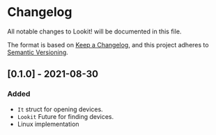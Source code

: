 # Changelog
All notable changes to Lookit! will be documented in this file.

The format is based on [Keep a Changelog](https://keepachangelog.com/en/1.0.0/),
and this project adheres to [Semantic Versioning](https://github.com/AldaronLau/semver).

## [0.1.0] - 2021-08-30
### Added
 - `It` struct for opening devices.
 - `Lookit` Future for finding devices.
 - Linux implementation
